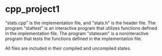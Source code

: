 # cpp_project1
"stats.cpp" is the implementation file, and "stats.h" is the header file. The program "stattest" is an interactive program that utilizes functions defined in the implementation file. The program "statexam" is a noninteractive program that tests the functions defined in the implementation file.

All files are included in their compiled and uncompiled states.
